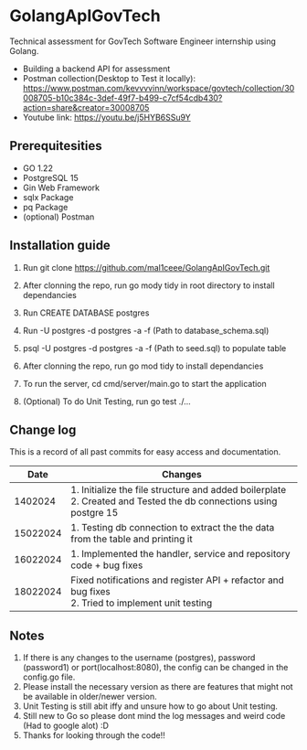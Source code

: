 # GolangApIGovTech

Technical assessment for GovTech Software Engineer internship using Golang.
- Building a backend API for assessment
- Postman collection(Desktop to Test it locally): https://www.postman.com/kevvvvinn/workspace/govtech/collection/30008705-b10c384c-3def-49f7-b499-c7cf54cdb430?action=share&creator=30008705
- Youtube link: https://youtu.be/j5HYB6SSu9Y

## Prerequitesities 

- GO 1.22
- PostgreSQL 15
- Gin Web Framework
- sqlx Package
- pq Package
- (optional) Postman

## Installation guide 

1. Run git clone https://github.com/mal1ceee/GolangApIGovTech.git

2. After clonning the repo, run go mody tidy in root directory to install dependancies

3. Run CREATE DATABASE postgres

4. Run -U postgres -d postgres -a -f (Path to database_schema.sql)

5. psql -U postgres -d postgres -a -f (Path to seed.sql) to populate table

6. After clonning the repo, run go mod tidy to install dependancies

7. To run the server, cd cmd/server/main.go to start the application 

8. (Optional) To do Unit Testing, run go test ./...



## Change log

This is a record of all past commits for easy access and documentation.

| Date | Changes |
|--------|--------|
| 1402024 | 1. Initialize the file structure and added boilerplate <br> 2. Created and Tested the db connections using postgre 15 |
| 15022024 | 1. Testing db connection to extract the the data from the table and printing it |
| 16022024 | 1. Implemented the handler, service and repository code + bug fixes |
| 18022024 | Fixed notifications and register API + refactor and bug fixes <br> 2. Tried to implement unit testing |

## Notes

1. If there is any changes to the username (postgres), password (password1) or port(localhost:8080), the config can be changed in the config.go file.
2. Please install the necessary version as there are features that might not be available in older/newer version.
3. Unit Testing is still abit iffy and unsure how to go about Unit testing.
3. Still new to Go so please dont mind the log messages and weird code (Had to google alot) :D
4. Thanks for looking through the code!!

